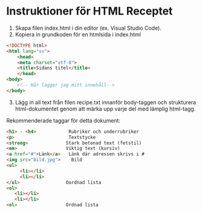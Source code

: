 # Instruktioner för HTML Receptet

1. Skapa filen index.html i din editor (ex. Visual Studio Code).
1. Kopiera in grundkoden för en htmlsida i index.html

```html
<!DOCTYPE html>
<html lang="sv">
    <head>
    <meta charset="utf-8">
    <title>Sidans titel</title>
    </head>
<body>
    <!-- Här lägger jag mitt innehåll--> 
</body>
```
3. Lägg in all text från filen recipe.txt innanför body-taggen och strukturera html-dokumentet genom att märka 
upp varje del med lämplig html-tagg.

Rekommenderade taggar för detta dokument: 
```html
<h1> - <h4>            Rubriker och underrubriker
<p>                    Textstycke
<strong>              Stark betonad text (fetstil)
<em>                  Viktig text (kursiv) 
<a href="#">Länk</a>   Länk där adressen skrivs i #
<img src="bild.jpg">    Bild
<ul>
     <li></li>
     <li></li>
</ul>                 Oordnad lista
<ol> 
   <li></li>
   <li></li>
<ol>                  Ordnad lista
```
 

